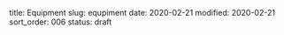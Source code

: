 title: Equipment
slug: equpiment
date: 2020-02-21
modified: 2020-02-21
sort_order: 006
status: draft